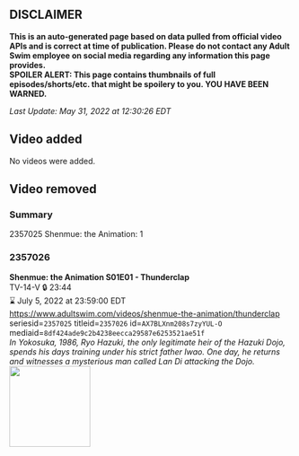 ## DISCLAIMER
**This is an auto-generated page based on data pulled from official video APIs and is correct at time of publication. Please do not contact any Adult Swim employee on social media regarding any information this page provides.**  
**SPOILER ALERT: This page contains thumbnails of full episodes/shorts/etc. that might be spoilery to you. YOU HAVE BEEN WARNED.**  

_Last Update: May 31, 2022 at 12:30:26 EDT_
## Video added
No videos were added.  
## Video removed
### Summary
2357025 Shenmue: the Animation: 1  
### 2357026
**Shenmue: the Animation S01E01 - Thunderclap**  
TV-14-V 🔒 23:44  
⌛ July 5, 2022 at 23:59:00 EDT  
https://www.adultswim.com/videos/shenmue-the-animation/thunderclap  
seriesid=`2357025` titleid=`2357026` id=`AX7BLXnm208s7zyYUL-O` mediaid=`8df424ade9c2b4238eecca29587e6253521ae51f`  
_In Yokosuka, 1986, Ryo Hazuki, the only legitimate heir of the Hazuki Dojo, spends his days training under his strict father Iwao. One day, he returns and witnesses a mysterious man called Lan Di attacking the Dojo._  
<a href="https://media.cdn.adultswim.com/uploads/20220203/thumbnails/2_2223151228-ShenmueTheAnimation_001_Thunderclap.png"><img src="https://media.cdn.adultswim.com/uploads/20220203/thumbnails/2_2223151228-ShenmueTheAnimation_001_Thunderclap.png" height="144px" /></a>
